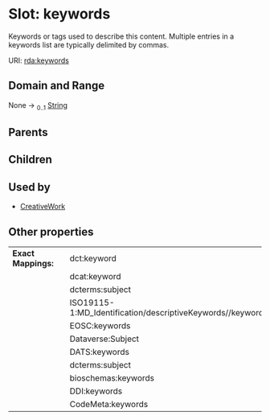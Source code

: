 
# Slot: keywords


Keywords or tags used to describe this content. Multiple entries in a keywords list are typically delimited by commas.

URI: [rda:keywords](https://example.org/rda/keywords)


## Domain and Range

None &#8594;  <sub>0..1</sub> [String](types/String.md)

## Parents


## Children


## Used by

 * [CreativeWork](CreativeWork.md)

## Other properties

|  |  |  |
| --- | --- | --- |
| **Exact Mappings:** | | dct:keyword |
|  | | dcat:keyword |
|  | | dcterms:subject |
|  | | ISO19115-1:MD_Identification/descriptiveKeywords//keyword |
|  | | EOSC:keywords |
|  | | Dataverse:Subject |
|  | | DATS:keywords |
|  | | dcterms:subject |
|  | | bioschemas:keywords |
|  | | DDI:keywords |
|  | | CodeMeta:keywords |

